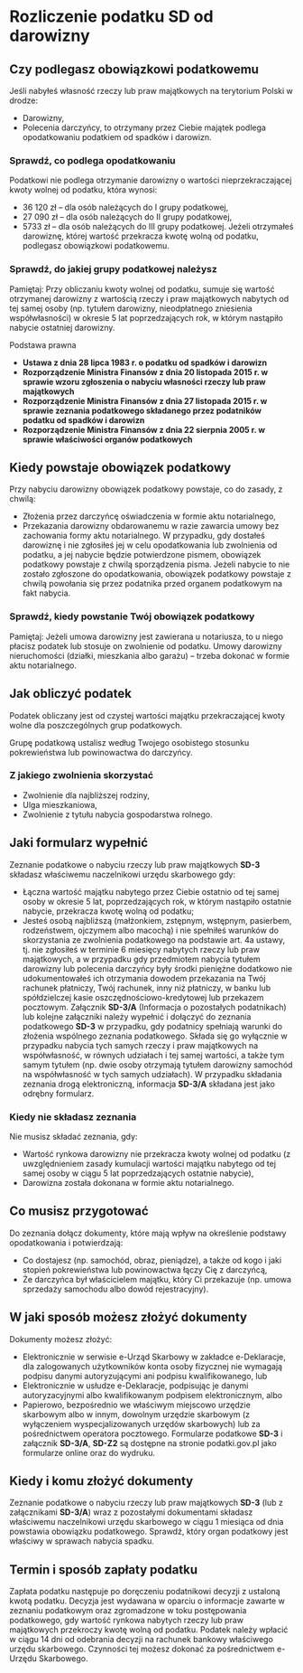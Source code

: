 # Rozliczenie podatku SD od darowizny

## Czy podlegasz obowiązkowi podatkowemu

Jeśli nabyłeś własność rzeczy lub praw majątkowych na terytorium Polski w drodze:
- Darowizny,
- Polecenia darczyńcy,
to otrzymany przez Ciebie majątek podlega opodatkowaniu podatkiem od spadków i darowizn.

### Sprawdź, co podlega opodatkowaniu

Podatkowi nie podlega otrzymanie darowizny o wartości nieprzekraczającej kwoty wolnej od podatku, która wynosi:
- 36 120 zł – dla osób należących do I grupy podatkowej,
- 27 090 zł – dla osób należących do II grupy podatkowej,
- 5733 zł – dla osób należących do III grupy podatkowej.
Jeżeli otrzymałeś darowiznę, której wartość przekracza kwotę wolną od podatku, podlegasz obowiązkowi podatkowemu.

### Sprawdź, do jakiej grupy podatkowej należysz

Pamiętaj: Przy obliczaniu kwoty wolnej od podatku, sumuje się wartość otrzymanej darowizny z wartością rzeczy i praw majątkowych nabytych od tej samej osoby (np. tytułem darowizny, nieodpłatnego zniesienia współwłasności) w okresie 5 lat poprzedzających rok, w którym nastąpiło nabycie ostatniej darowizny.

Podstawa prawna
- **Ustawa z dnia 28 lipca 1983 r. o podatku od spadków i darowizn**
- **Rozporządzenie Ministra Finansów z dnia 20 listopada 2015 r. w sprawie wzoru zgłoszenia o nabyciu własności rzeczy lub praw majątkowych**
- **Rozporządzenie Ministra Finansów z dnia 27 listopada 2015 r. w sprawie zeznania podatkowego składanego przez podatników podatku od spadków i darowizn**
- **Rozporządzenie Ministra Finansów z dnia 22 sierpnia 2005 r. w sprawie właściwości organów podatkowych**

## Kiedy powstaje obowiązek podatkowy

Przy nabyciu darowizny obowiązek podatkowy powstaje, co do zasady, z chwilą:
- Złożenia przez darczyńcę oświadczenia w formie aktu notarialnego,
- Przekazania darowizny obdarowanemu w razie zawarcia umowy bez zachowania formy aktu notarialnego.
W przypadku, gdy dostałeś darowiznę i nie zgłosiłeś jej w celu opodatkowania lub zwolnienia od podatku, a jej nabycie będzie potwierdzone pismem, obowiązek podatkowy powstaje z chwilą sporządzenia pisma. Jeżeli nabycie to nie zostało zgłoszone do opodatkowania, obowiązek podatkowy powstaje z chwilą powołania się przez podatnika przed organem podatkowym na fakt nabycia.

### Sprawdź, kiedy powstanie Twój obowiązek podatkowy

Pamiętaj: Jeżeli umowa darowizny jest zawierana u notariusza, to u niego płacisz podatek lub stosuje on zwolnienie od podatku. Umowy darowizny nieruchomości (działki, mieszkania albo garażu) – trzeba dokonać w formie aktu notarialnego.

## Jak obliczyć podatek

Podatek obliczany jest od czystej wartości majątku przekraczającej kwoty wolne dla poszczególnych grup podatkowych.

Grupę podatkową ustalisz według Twojego osobistego stosunku pokrewieństwa lub powinowactwa do darczyńcy.

### Z jakiego zwolnienia skorzystać

- Zwolnienie dla najbliższej rodziny,
- Ulga mieszkaniowa,
- Zwolnienie z tytułu nabycia gospodarstwa rolnego.

## Jaki formularz wypełnić

Zeznanie podatkowe o nabyciu rzeczy lub praw majątkowych **SD-3** składasz właściwemu naczelnikowi urzędu skarbowego gdy:
- Łączna wartość majątku nabytego przez Ciebie ostatnio od tej samej osoby w okresie 5 lat, poprzedzających rok, w którym nastąpiło ostatnie nabycie, przekracza kwotę wolną od podatku;
- Jesteś osobą najbliższą (małżonkiem, zstępnym, wstępnym, pasierbem, rodzeństwem, ojczymem albo macochą) i nie spełniłeś warunków do skorzystania ze zwolnienia podatkowego na podstawie art. 4a ustawy, tj. nie zgłosiłeś w terminie 6 miesięcy nabytych rzeczy lub praw majątkowych, a w przypadku gdy przedmiotem nabycia tytułem darowizny lub polecenia darczyńcy były środki pieniężne dodatkowo nie udokumentowałeś ich otrzymania dowodem przekazania na Twój rachunek płatniczy, Twój rachunek, inny niż płatniczy, w banku lub spółdzielczej kasie oszczędnościowo-kredytowej lub przekazem pocztowym.
Załącznik **SD-3/A** (Informacja o pozostałych podatnikach) lub kolejne załączniki należy wypełnić i dołączyć do zeznania podatkowego **SD-3** w przypadku, gdy podatnicy spełniają warunki do złożenia wspólnego zeznania podatkowego. Składa się go wyłącznie w przypadku nabycia tych samych rzeczy i praw majątkowych na współwłasność, w równych udziałach i tej samej wartości, a także tym samym tytułem (np. dwie osoby otrzymają tytułem darowizny samochód na współwłasność w tych samych udziałach).
W przypadku składania zeznania drogą elektroniczną, informacja **SD-3/A** składana jest jako odrębny formularz.

### Kiedy nie składasz zeznania

Nie musisz składać zeznania, gdy:
- Wartość rynkowa darowizny nie przekracza kwoty wolnej od podatku (z uwzględnieniem zasady kumulacji wartości majątku nabytego od tej samej osoby w ciągu 5 lat poprzedzających ostatnie nabycie),
- Darowizna została dokonana w formie aktu notarialnego.

## Co musisz przygotować

Do zeznania dołącz dokumenty, które mają wpływ na określenie podstawy opodatkowania i potwierdzają:
- Co dostajesz (np. samochód, obraz, pieniądze), a także od kogo i jaki stopień pokrewieństwa lub powinowactwa łączy Cię z darczyńcą,
- Że darczyńca był właścicielem majątku, który Ci przekazuje (np. umowa sprzedaży samochodu albo dowód rejestracyjny).

## W jaki sposób możesz złożyć dokumenty

Dokumenty możesz złożyć:
- Elektronicznie w serwisie e-Urząd Skarbowy w zakładce e-Deklaracje, dla zalogowanych użytkowników konta osoby fizycznej nie wymagają podpisu danymi autoryzującymi ani podpisu kwalifikowanego, lub
- Elektronicznie w usłudze e-Deklaracje, podpisując je danymi autoryzacyjnymi albo kwalifikowanym podpisem elektronicznym, albo
- Papierowo, bezpośrednio we właściwym miejscowo urzędzie skarbowym albo w innym, dowolnym urzędzie skarbowym (z wyłączeniem wyspecjalizowanych urzędów skarbowych) lub za pośrednictwem operatora pocztowego.
Formularze podatkowe **SD-3** i załącznik **SD-3/A**, **SD-Z2** są dostępne na stronie podatki.gov.pl jako formularze online oraz do wydruku.

## Kiedy i komu złożyć dokumenty

Zeznanie podatkowe o nabyciu rzeczy lub praw majątkowych **SD-3** (lub z załącznikami **SD-3/A**) wraz z pozostałymi dokumentami składasz właściwemu naczelnikowi urzędu skarbowego w ciągu 1 miesiąca od dnia powstawia obowiązku podatkowego.
Sprawdź, który organ podatkowy jest właściwy w sprawach nabycia spadku.

## Termin i sposób zapłaty podatku

Zapłata podatku następuje po doręczeniu podatnikowi decyzji z ustaloną kwotą podatku. Decyzja jest wydawana w oparciu o informacje zawarte w zeznaniu podatkowym oraz zgromadzone w toku postępowania podatkowego, gdy wartość rynkowa nabytych rzeczy lub praw majątkowych przekroczy kwotę wolną od podatku.
Podatek należy wpłacić w ciągu 14 dni od odebrania decyzji na rachunek bankowy właściwego urzędu skarbowego. Czynności tej możesz dokonać za pośrednictwem e-Urzędu Skarbowego.
